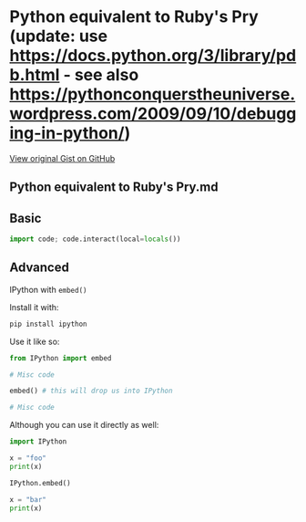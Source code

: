# Python equivalent to Ruby's Pry (update: use https://docs.python.org/3/library/pdb.html - see also https://pythonconquerstheuniverse.wordpress.com/2009/09/10/debugging-in-python/)

[View original Gist on GitHub](https://gist.github.com/Integralist/a2f01ab4aabb786268d5006da5013c9e)

## Python equivalent to Ruby's Pry.md

## Basic

```py
import code; code.interact(local=locals())
```

## Advanced

IPython with `embed()`

Install it with:

```bash
pip install ipython
```

Use it like so:

```py
from IPython import embed

# Misc code

embed() # this will drop us into IPython

# Misc code
```

Although you can use it directly as well:

```py
import IPython

x = "foo"
print(x)

IPython.embed()

x = "bar"
print(x)
```

